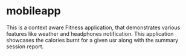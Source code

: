 # mobileapp

This is a context aware Fitness application, that demonstrates various features like weather and headphones notification.
This application showcases the calories burnt for a given usr along with the summary session report.
